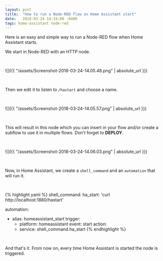 ```yaml
---
layout: post
title:  "How to run a Node-RED flow on Home Assistant start"
date:   2018-03-24 14:34:00 -0400
tags: home-assistant node-red
---
```


Here is an easy and simple way to run a Node-RED flow when Home Assistant starts.

We start in Node-RED with an HTTP node.

<br />

![]({{ "/assets/Screenshot-2018-03-24-14.05.48.png" | absolute_url }})

<br />

Then we edit it to listen to `/hastart` and choose a name.

<br />

![]({{ "/assets/Screenshot-2018-03-24-14.05.57.png" | absolute_url }})

<br />

This will result in this node which you can insert in your flow and/or create a subflow to use it in multiple flows. Don't forget to **DEPLOY**.

<br />

![]({{ "/assets/Screenshot-2018-03-24-14.06.03.png" | absolute_url }})

<br />

Now, in Home Assistant, we create a `shell_command` and an `automation` that will run it.

<br />

{% highlight yaml %}
shell_command:
  ha_start: 'curl http://localhost:1880/hastart'

automation:
  - alias: homeassistant_start
    trigger:
      - platform: homeassistant
        event: start
    action:
      - service: shell_command.ha_start
{% endhighlight %}

<br />

And that's it. From now on, every time Home Assistant is started the node is triggered.